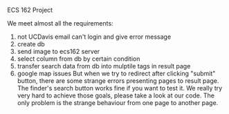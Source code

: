 ECS 162 Project

We meet almost all the requirements:
1. not UCDavis email can't login and give error message
2. create db
3. send image to ecs162 server
4. select column from db by certain condition
5. transfer search data from db into mulptile tags in result page
6. google map issues
But when we try to redirect after clicking "submit" button, there are some strange errors presenting  pages to result page.
The finder's search button works fine if you want to test it.
We really try very hard to achieve those goals, please take a look at our code. The only problem is the strange behaviour from one page to another page.
